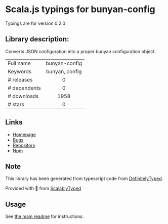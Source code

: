 
# Scala.js typings for bunyan-config

Typings are for version 0.2.0

## Library description:
Converts JSON configuration into a proper bunyan configuration object.

|                    |                 |
| ------------------ | :-------------: |
| Full name          | bunyan-config |
| Keywords           | bunyan, config |
| # releases         | 0 |
| # dependents       | 0 |
| # downloads        | 1958 |
| # stars            | 0 |

## Links
- [Homepage](https://github.com/LSEducation/bunyan-config#readme)
- [Bugs](https://github.com/LSEducation/bunyan-config/issues)
- [Repository](https://github.com/LSEducation/bunyan-config)
- [Npm](https://www.npmjs.com/package/bunyan-config)
    


## Note
This library has been generated from typescript code from [DefinitelyTyped](https://definitelytyped.org).

Provided with :purple_heart: from [ScalablyTyped](https://github.com/oyvindberg/ScalablyTyped)

## Usage
See [the main readme](../../readme.md) for instructions.


